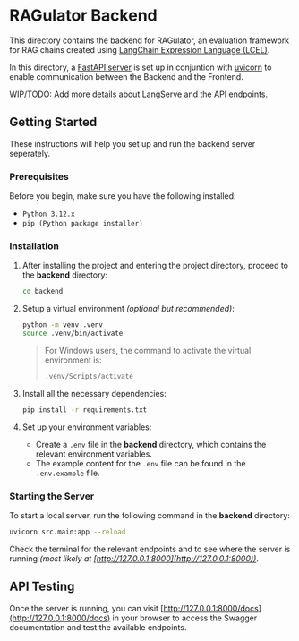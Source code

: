 # RAGulator Backend

This directory contains the backend for RAGulator, an evaluation framework for RAG chains created using [LangChain Expression Language (LCEL)](https://python.langchain.com/docs/concepts/lcel/).

In this directory, a [FastAPI server](https://fastapi.tiangolo.com/) is set up in conjuntion with [uvicorn](https://www.uvicorn.org/) to enable communication between the Backend and the Frontend.

WIP/TODO: Add more details about LangServe and the API endpoints.

## Getting Started

These instructions will help you set up and run the backend server seperately.

### Prerequisites

Before you begin, make sure you have the following installed:

- `Python 3.12.x`
- `pip (Python package installer)`

### Installation

1. After installing the project and entering the project directory, proceed to the **backend** directory:

   ```bash
   cd backend
   ```

2. Setup a virtual environment _(optional but recommended)_:

   ```bash
   python -m venv .venv
   source .venv/bin/activate
   ```

   > For Windows users, the command to activate the virtual environment is:
   >
   > ```bash
   > .venv/Scripts/activate
   > ```

3. Install all the necessary dependencies:

   ```bash
   pip install -r requirements.txt
   ```

4. Set up your environment variables:

   - Create a `.env` file in the **backend** directory, which contains the relevant environment variables.
   - The example content for the `.env` file can be found in the `.env.example` file.

### Starting the Server

To start a local server, run the following command in the **backend** directory:

```bash
uvicorn src.main:app --reload
```

Check the terminal for the relevant endpoints and to see where the server is running _(most likely at [http://127.0.0.1:8000](http://127.0.0.1:8000))_.

## API Testing

Once the server is running, you can visit [http://127.0.0.1:8000/docs](http://127.0.0.1:8000/docs) in your browser to access the Swagger documentation and test the available endpoints.
